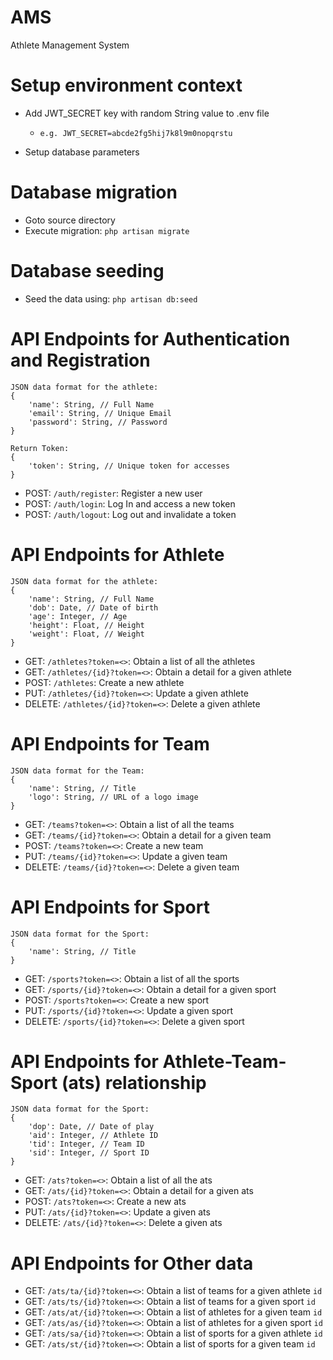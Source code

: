 # AMS
Athlete Management System

# Setup environment context
* Add JWT_SECRET key with random String value to .env file 
    * `e.g. JWT_SECRET=abcde2fg5hij7k8l9m0nopqrstu`

* Setup database parameters

# Database migration

* Goto source directory
* Execute migration: `php artisan migrate`

# Database seeding
* Seed the data using: `php artisan db:seed`

# API Endpoints for Authentication and Registration
````
JSON data format for the athlete:
{
    'name': String, // Full Name
    'email': String, // Unique Email
    'password': String, // Password
}

Return Token:
{
    'token': String, // Unique token for accesses
}
````
* POST: `/auth/register`: Register a new user
* POST: `/auth/login`: Log In and access a new token
* POST: `/auth/logout`: Log out and invalidate a token

# API Endpoints for Athlete
````
JSON data format for the athlete:
{
    'name': String, // Full Name
    'dob': Date, // Date of birth
    'age': Integer, // Age
    'height': Float, // Height     
    'weight': Float, // Weight
}
````
* GET: `/athletes?token=<>`: Obtain a list of all the athletes
* GET: `/athletes/{id}?token=<>`: Obtain a detail for a given athlete
* POST: `/athletes`: Create a new athlete
* PUT: `/athletes/{id}?token=<>`: Update a given athlete
* DELETE: `/athletes/{id}?token=<>`: Delete a given athlete

# API Endpoints for Team
````
JSON data format for the Team:
{
    'name': String, // Title
    'logo': String, // URL of a logo image
}
````
* GET: `/teams?token=<>`: Obtain a list of all the teams
* GET: `/teams/{id}?token=<>`: Obtain a detail for a given team
* POST: `/teams?token=<>`: Create a new team
* PUT: `/teams/{id}?token=<>`: Update a given team
* DELETE: `/teams/{id}?token=<>`: Delete a given team

# API Endpoints for Sport
````
JSON data format for the Sport:
{
    'name': String, // Title
}
````
* GET: `/sports?token=<>`: Obtain a list of all the sports
* GET: `/sports/{id}?token=<>`: Obtain a detail for a given sport
* POST: `/sports?token=<>`: Create a new sport
* PUT: `/sports/{id}?token=<>`: Update a given sport
* DELETE: `/sports/{id}?token=<>`: Delete a given sport

# API Endpoints for Athlete-Team-Sport (ats) relationship
````
JSON data format for the Sport:
{
    'dop': Date, // Date of play
    'aid': Integer, // Athlete ID
    'tid': Integer, // Team ID
    'sid': Integer, // Sport ID
}
````
* GET: `/ats?token=<>`: Obtain a list of all the ats
* GET: `/ats/{id}?token=<>`: Obtain a detail for a given ats
* POST: `/ats?token=<>`: Create a new ats
* PUT: `/ats/{id}?token=<>`: Update a given ats
* DELETE: `/ats/{id}?token=<>`: Delete a given ats

# API Endpoints for Other data
* GET: `/ats/ta/{id}?token=<>`: Obtain a list of teams for a given athlete `id`
* GET: `/ats/ts/{id}?token=<>`: Obtain a list of teams for a given sport `id`
* GET: `/ats/at/{id}?token=<>`: Obtain a list of athletes for a given team `id`
* GET: `/ats/as/{id}?token=<>`: Obtain a list of athletes for a given sport `id`
* GET: `/ats/sa/{id}?token=<>`: Obtain a list of sports for a given athlete `id`
* GET: `/ats/st/{id}?token=<>`: Obtain a list of sports for a given team `id`

